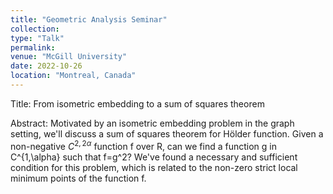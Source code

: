 ```yaml
---
title: "Geometric Analysis Seminar"
collection:
type: "Talk"
permalink:
venue: "McGill University"
date: 2022-10-26
location: "Montreal, Canada"
---
```


Title: From isometric embedding to a sum of squares theorem

Abstract: Motivated by an isometric embedding problem in the graph setting, we'll discuss a sum of squares theorem for Hölder function. Given a non-negative $C^{2,2\alpha}$ function f over R, can we find a function g in C^{1,\alpha} such that f=g^2? We've found a necessary and sufficient condition for this problem, which is related to the non-zero strict local minimum points of the function f.
